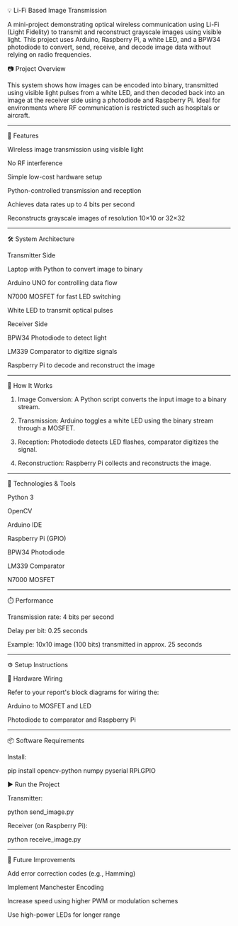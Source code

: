💡 Li-Fi Based Image Transmission

A mini-project demonstrating optical wireless communication using Li-Fi (Light Fidelity) to transmit and reconstruct grayscale images using visible light. This project uses Arduino, Raspberry Pi, a white LED, and a BPW34 photodiode to convert, send, receive, and decode image data without relying on radio frequencies.

📷 Project Overview

This system shows how images can be encoded into binary, transmitted using visible light pulses from a white LED, and then decoded back into an image at the receiver side using a photodiode and Raspberry Pi. Ideal for environments where RF communication is restricted such as hospitals or aircraft.


---

🚀 Features

Wireless image transmission using visible light

No RF interference

Simple low-cost hardware setup

Python-controlled transmission and reception

Achieves data rates up to 4 bits per second

Reconstructs grayscale images of resolution 10×10 or 32×32



---

🛠️ System Architecture

Transmitter Side

Laptop with Python to convert image to binary

Arduino UNO for controlling data flow

N7000 MOSFET for fast LED switching

White LED to transmit optical pulses


Receiver Side

BPW34 Photodiode to detect light

LM339 Comparator to digitize signals

Raspberry Pi to decode and reconstruct the image



---

🧠 How It Works

1. Image Conversion: A Python script converts the input image to a binary stream.


2. Transmission: Arduino toggles a white LED using the binary stream through a MOSFET.


3. Reception: Photodiode detects LED flashes, comparator digitizes the signal.


4. Reconstruction: Raspberry Pi collects and reconstructs the image.




---

🧰 Technologies & Tools

Python 3

OpenCV

Arduino IDE

Raspberry Pi (GPIO)

BPW34 Photodiode

LM339 Comparator

N7000 MOSFET


---


⏱️ Performance

Transmission rate: 4 bits per second

Delay per bit: 0.25 seconds

Example: 10x10 image (100 bits) transmitted in approx. 25 seconds


---


⚙️ Setup Instructions

🔌 Hardware Wiring

Refer to your report's block diagrams for wiring the:

Arduino to MOSFET and LED

Photodiode to comparator and Raspberry Pi

---

📦 Software Requirements

Install:

pip install opencv-python numpy pyserial RPi.GPIO

▶️ Run the Project

Transmitter:

python send_image.py

Receiver (on Raspberry Pi):

python receive_image.py


---

🧪 Future Improvements

Add error correction codes (e.g., Hamming)

Implement Manchester Encoding

Increase speed using higher PWM or modulation schemes

Use high-power LEDs for longer range